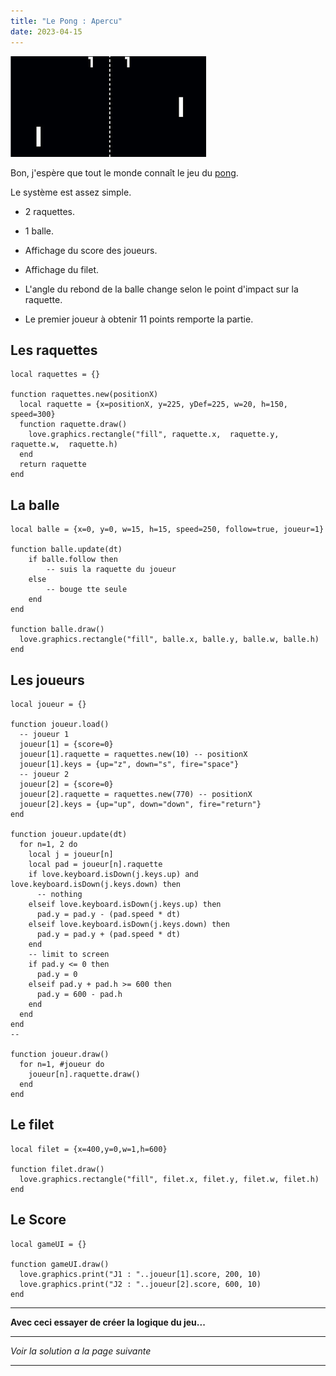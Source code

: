 ```yaml
---
title: "Le Pong : Apercu"
date: 2023-04-15
---
```


![](images/image.png)

Bon, j'espère que tout le monde connaît le jeu du [pong](https://fr.wikipedia.org/wiki/Pong).

Le système est assez simple.

- 2 raquettes.

- 1 balle.

- Affichage du score des joueurs.

- Affichage du filet.

- L'angle du rebond de la balle change selon le point d'impact sur la raquette.

- Le premier joueur à obtenir 11 points remporte la partie.

## Les raquettes

```
local raquettes = {}

function raquettes.new(positionX)
  local raquette = {x=positionX, y=225, yDef=225, w=20, h=150, speed=300}
  function raquette.draw()
    love.graphics.rectangle("fill", raquette.x,  raquette.y,  raquette.w,  raquette.h)
  end
  return raquette
end
```

## La balle

```
local balle = {x=0, y=0, w=15, h=15, speed=250, follow=true, joueur=1}

function balle.update(dt)
	if balle.follow then
		-- suis la raquette du joueur
	else
		-- bouge tte seule
	end
end

function balle.draw()
  love.graphics.rectangle("fill", balle.x, balle.y, balle.w, balle.h)
end
```

## Les joueurs

```
local joueur = {}

function joueur.load()
  -- joueur 1
  joueur[1] = {score=0}
  joueur[1].raquette = raquettes.new(10) -- positionX
  joueur[1].keys = {up="z", down="s", fire="space"}
  -- joueur 2
  joueur[2] = {score=0}
  joueur[2].raquette = raquettes.new(770) -- positionX
  joueur[2].keys = {up="up", down="down", fire="return"}
end

function joueur.update(dt)
  for n=1, 2 do
    local j = joueur[n]
    local pad = joueur[n].raquette
    if love.keyboard.isDown(j.keys.up) and love.keyboard.isDown(j.keys.down) then
      -- nothing
    elseif love.keyboard.isDown(j.keys.up) then
      pad.y = pad.y - (pad.speed * dt)
    elseif love.keyboard.isDown(j.keys.down) then
      pad.y = pad.y + (pad.speed * dt)
    end
    -- limit to screen
    if pad.y <= 0 then
      pad.y = 0
    elseif pad.y + pad.h >= 600 then
      pad.y = 600 - pad.h
    end
  end
end
--

function joueur.draw()
  for n=1, #joueur do
    joueur[n].raquette.draw()
  end
end
```

## Le filet

```
local filet = {x=400,y=0,w=1,h=600}

function filet.draw()
  love.graphics.rectangle("fill", filet.x, filet.y, filet.w, filet.h)
end
```

## Le Score

```
local gameUI = {}

function gameUI.draw()
  love.graphics.print("J1 : "..joueur[1].score, 200, 10)
  love.graphics.print("J2 : "..joueur[2].score, 600, 10)
end
```

* * *

**Avec ceci essayer de créer la logique du jeu...**

* * *

_Voir la solution a la page suivante_

* * *
